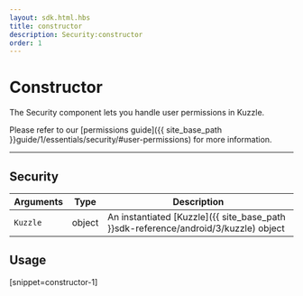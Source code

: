 ```yaml
---
layout: sdk.html.hbs
title: constructor
description: Security:constructor
order: 1
---
```

  

# Constructor
The Security component lets you handle user permissions in Kuzzle.

Please refer to our [permissions guide]({{ site_base_path }}guide/1/essentials/security/#user-permissions) for more information.

---

## Security

| Arguments | Type | Description |
|---------------|---------|----------------------------------------|
| `Kuzzle` | object | An instantiated [Kuzzle]({{ site_base_path }}sdk-reference/android/3/kuzzle) object |

## Usage

[snippet=constructor-1]

